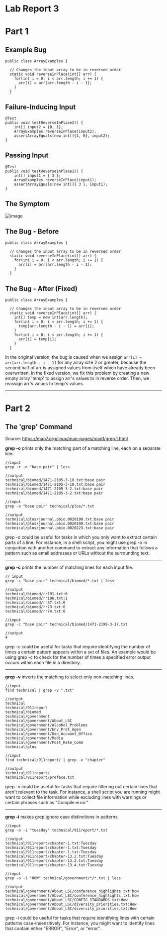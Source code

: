 # __Lab Report 3__

# Part 1
## Example Bug
```
public class ArrayExamples {

  // Changes the input array to be in reversed order
  static void reverseInPlace(int[] arr) {
    for(int i = 0; i < arr.length; i += 1) {
      arr[i] = arr[arr.length - i - 1];
    }
  }
```
## Failure-Inducing Input
```
@Test
public void testReverseInPlace2() {
    int[] input2 = {0, 1};
    ArrayExamples.reverseInPlace(input2);
    assertArrayEquals(new int[]{1, 0}, input2);
}
```
## Passing Input
```
@Test 
public void testReverseInPlace1() {
    int[] input1 = { 3 };
    ArrayExamples.reverseInPlace(input1);
    assertArrayEquals(new int[]{ 3 }, input1);
}
```
## The Symptom

![image](https://github.com/theryanfo/cse15l-lab-reports/assets/156359755/c3a53580-d70a-46cb-86e2-2dfd6ae27ee5)

## The Bug - Before
```
public class ArrayExamples {

  // Changes the input array to be in reversed order
  static void reverseInPlace(int[] arr) {
    for(int i = 0; i < arr.length; i += 1) {
      arr[i] = arr[arr.length - i - 1];
    }
  }
```
## The Bug - After (Fixed)
```
public class ArrayExamples {

  // Changes the input array to be in reversed order
  static void reverseInPlace(int[] arr) {
    int[] temp = new int[arr.length];
    for(int i = 0; i < arr.length; i += 1) {
      temp[arr.length - i - 1] = arr[i];
    }
    for(int i = 0; i < arr.length; i += 1) {
      arr[i] = temp[i];
    }
  }
```
In the original version, the bug is caused when we assign `arr[i] = arr[arr.length - i - 1]` for any array size 2 or greater, because the second half of arr is assigned values from itself which have already been overwritten. In the fixed version, we fix this problem by creating a new empty array 'temp' to assign arr's values to in reverse order. Then, we reassign arr's values to temp's values.

***
# Part 2
## The 'grep' Command
Source: https://man7.org/linux/man-pages/man1/grep.1.html

**grep -o** prints only the matching part of a matching line, each on a separate line.
```
//input
grep -r -o "base pair" | less

//output
technical/biomed/1471-2105-3-18.txt:base pair
technical/biomed/1471-2105-3-18.txt:base pair
technical/biomed/1471-2105-3-2.txt:base pair
technical/biomed/1471-2105-3-2.txt:base pair
```
```
//input
grep -o "base pair" technical/plos/*.txt

//output
technical/plos/journal.pbio.0020190.txt:base pair
technical/plos/journal.pbio.0020190.txt:base pair
technical/plos/journal.pbio.0020223.txt:base pair
```
grep -o could be useful for tasks in which you only want to extract certain parts of a line. For instance, in a shell script, you might use grep -o in conjuction with another command to extract any information that follows a pattern such as email addresses or URLs without the surrounding text.
***

**grep -c** prints the number of matching lines for each input file.
```
// input
grep -c "base pair" technical/biomed/*.txt | less

//output
technical/biomed/rr191.txt:0
technical/biomed/rr196.txt:1
technical/biomed/rr37.txt:0
technical/biomed/rr73.txt:0
technical/biomed/rr74.txt:0
```
```
//input
grep -c "base pair" technical/biomed/1471-2199-3-17.txt

//output
4
```
grep -c could be useful for tasks that require identifying the number of times a certain pattern appears within a set of files. An example would be using grep -c to check for the number of times a specified error output occurs within each file in a directory.
***

**grep -v** inverts the matching to select only non-matching lines.
```
//input
find technical | grep -v ".txt"

//output
technical
technical/911report
technical/biomed
technical/government
technical/government/About_LSC
technical/government/Alcohol_Problems
technical/government/Env_Prot_Agen
technical/government/Gen_Account_Office
technical/government/Media
technical/government/Post_Rate_Comm
technical/plos
```
```
//input
find technical/911report/ | grep -v "chapter"

//output
technical/911report/
technical/911report/preface.txt
```
grep -v could be useful for tasks that require filtering out certain lines that aren't relevant to the task. For instance, a shell script you are running might want to collect file information while excluding lines with warnings or certain phrases such as "Compile error."
***

**grep -i** makes grep ignore case distinctions in patterns.
```
//input
grep -o -i "tuesday" technical/911report/*.txt

//output
technical/911report/chapter-1.txt:Tuesday
technical/911report/chapter-1.txt:Tuesday
technical/911report/chapter-1.txt:Tuesday
technical/911report/chapter-13.2.txt:Tuesday
technical/911report/chapter-13.2.txt:Tuesday
technical/911report/chapter-13.4.txt:Tuesday
```
```
//input
grep -o -i "HOW" technical/government/*/*.txt | less

//output
technical/government/About_LSC/conference_highlights.txt:how
technical/government/About_LSC/conference_highlights.txt:how
technical/government/About_LSC/CONFIG_STANDARDS.txt:How
technical/government/About_LSC/diversity_priorities.txt:How
technical/government/About_LSC/diversity_priorities.txt:How
```
grep -i could be useful for tasks that require identifying lines with certain patterns case-insensitively. For instance, you might want to identify lines that contain either "ERROR", "Error", or "error".
